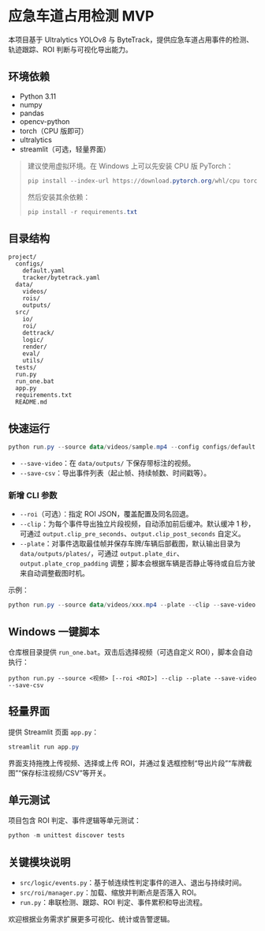# 应急车道占用检测 MVP

本项目基于 Ultralytics YOLOv8 与 ByteTrack，提供应急车道占用事件的检测、轨迹跟踪、ROI 判断与可视化导出能力。

## 环境依赖

- Python 3.11
- numpy
- pandas
- opencv-python
- torch（CPU 版即可）
- ultralytics
- streamlit（可选，轻量界面）

> 建议使用虚拟环境。在 Windows 上可以先安装 CPU 版 PyTorch：
> ```powershell
> pip install --index-url https://download.pytorch.org/whl/cpu torch
> ```
> 然后安装其余依赖：
> ```powershell
> pip install -r requirements.txt
> ```

## 目录结构

```
project/
  configs/
    default.yaml
    tracker/bytetrack.yaml
  data/
    videos/
    rois/
    outputs/
  src/
    io/
    roi/
    dettrack/
    logic/
    render/
    eval/
    utils/
  tests/
  run.py
  run_one.bat
  app.py
  requirements.txt
  README.md
```

## 快速运行

```powershell
python run.py --source data/videos/sample.mp4 --config configs/default.yaml --save-video --save-csv
```

- `--save-video`：在 `data/outputs/` 下保存带标注的视频。
- `--save-csv`：导出事件列表（起止帧、持续帧数、时间戳等）。

### 新增 CLI 参数

- `--roi`（可选）：指定 ROI JSON，覆盖配置及同名回退。
- `--clip`：为每个事件导出独立片段视频，自动添加前后缓冲。默认缓冲 1 秒，可通过 `output.clip_pre_seconds`、`output.clip_post_seconds` 自定义。
- `--plate`：对事件选取最佳帧并保存车牌/车辆后部截图，默认输出目录为 `data/outputs/plates/`，可通过 `output.plate_dir`、`output.plate_crop_padding` 调整；脚本会根据车辆是否静止等待或自后方驶来自动调整截图时机。

示例：

```powershell
python run.py --source data/videos/xxx.mp4 --plate --clip --save-video --save-csv
```

## Windows 一键脚本

仓库根目录提供 `run_one.bat`。双击后选择视频（可选自定义 ROI），脚本会自动执行：

```
python run.py --source <视频> [--roi <ROI>] --clip --plate --save-video --save-csv
```

## 轻量界面

提供 Streamlit 页面 `app.py`：

```powershell
streamlit run app.py
```

界面支持拖拽上传视频、选择或上传 ROI，并通过复选框控制“导出片段”“车牌截图”“保存标注视频/CSV”等开关。

## 单元测试

项目包含 ROI 判定、事件逻辑等单元测试：

```powershell
python -m unittest discover tests
```

## 关键模块说明

- `src/logic/events.py`：基于帧连续性判定事件的进入、退出与持续时间。
- `src/roi/manager.py`：加载、缩放并判断点是否落入 ROI。
- `run.py`：串联检测、跟踪、ROI 判定、事件累积和导出流程。

欢迎根据业务需求扩展更多可视化、统计或告警逻辑。
